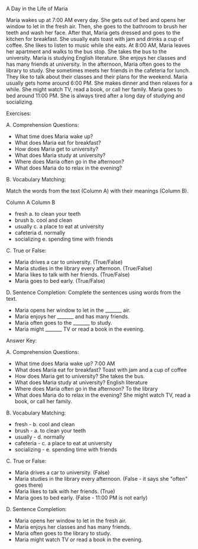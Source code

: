 
   A Day in the Life of Maria

Maria wakes up at 7:00 AM every day. She gets out of bed and opens her window to let in the fresh air. Then, she goes to the bathroom to brush her teeth and wash her face.
After that, Maria gets dressed and goes to the kitchen for breakfast. She usually eats toast with jam and drinks a cup of coffee.  She likes to listen to music while she eats.
At 8:00 AM, Maria leaves her apartment and walks to the bus stop. She takes the bus to the university. Maria is studying English literature. She enjoys her classes and has many friends at university.
In the afternoon, Maria often goes to the library to study. She sometimes meets her friends in the cafeteria for lunch. They like to talk about their classes and their plans for the weekend.
Maria usually gets home around 6:00 PM. She makes dinner and then relaxes for a while. She might watch TV, read a book, or call her family.
Maria goes to bed around 11:00 PM. She is always tired after a long day of studying and socializing.


Exercises:

A. Comprehension Questions:
 * What time does Maria wake up?
 * What does Maria eat for breakfast?
 * How does Maria get to university?
 * What does Maria study at university?
 * Where does Maria often go in the afternoon?
 * What does Maria do to relax in the evening?

B. Vocabulary Matching:

Match the words from the text (Column A) with their meanings (Column B).

Column A                Column B
 * fresh                a.  to clean your teeth
 * brush                b.  cool and clean
 * usually              c.  a place to eat at university
 * cafeteria            d.  normally
 * socializing          e.  spending time with friends

C. True or False:
 * Maria drives a car to university. (True/False)
 * Maria studies in the library every afternoon. (True/False)
 * Maria likes to talk with her friends. (True/False)
 * Maria goes to bed early. (True/False)

D. Sentence Completion:
Complete the sentences using words from the text.

 * Maria opens her window to let in the _______ air.
 * Maria enjoys her _______ and has many friends.
 * Maria often goes to the _______ to study.
 * Maria might _______ TV or read a book in the evening.


Answer Key:

A. Comprehension Questions:
 * What time does Maria wake up?  7:00 AM
 * What does Maria eat for breakfast? Toast with jam and a cup of coffee
 * How does Maria get to university? She takes the bus.
 * What does Maria study at university? English literature
 * Where does Maria often go in the afternoon? To the library
 * What does Maria do to relax in the evening? She might watch TV, read a book, or call her family.

B. Vocabulary Matching:
 * fresh -  b. cool and clean
 * brush -  a. to clean your teeth
 * usually - d. normally
 * cafeteria - c. a place to eat at university
 * socializing - e.  spending time with friends

C. True or False:
 * Maria drives a car to university. (False)
 * Maria studies in the library every afternoon. (False - it says she "often" goes there)
 * Maria likes to talk with her friends. (True)
 * Maria goes to bed early. (False - 11:00 PM is not early)

D. Sentence Completion:
 * Maria opens her window to let in the fresh air.
 * Maria enjoys her classes and has many friends.
 * Maria often goes to the library to study.
 * Maria might watch TV or read a book in the evening.


